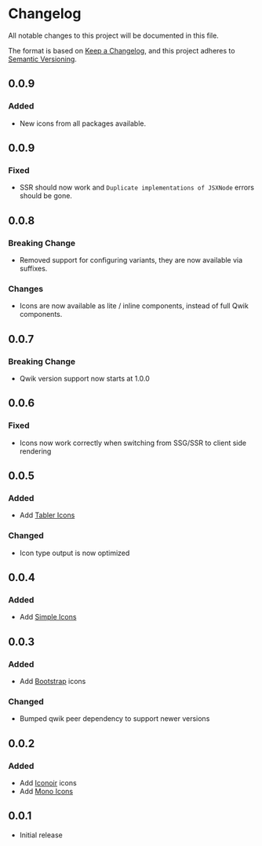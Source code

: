 # Changelog

All notable changes to this project will be documented in this file.

The format is based on [Keep a Changelog](https://keepachangelog.com/en/1.0.0/),
and this project adheres to [Semantic Versioning](https://semver.org/spec/v2.0.0.html).

## 0.0.9

### Added

- New icons from all packages available.

## 0.0.9

### Fixed

- SSR should now work and `Duplicate implementations of JSXNode` errors should be gone.

## 0.0.8

### Breaking Change

- Removed support for configuring variants, they are now available via suffixes.

### Changes

- Icons are now available as lite / inline components, instead of full Qwik components.

## 0.0.7

### Breaking Change

- Qwik version support now starts at 1.0.0

## 0.0.6

### Fixed

- Icons now work correctly when switching from SSG/SSR to client side rendering

## 0.0.5

### Added

- Add [Tabler Icons](https://tabler-icons.io/)

### Changed

- Icon type output is now optimized

## 0.0.4

### Added

- Add [Simple Icons](https://simpleicons.org/)

## 0.0.3

### Added

- Add [Bootstrap](https://icons.getbootstrap.com/) icons

### Changed

- Bumped qwik peer dependency to support newer versions

## 0.0.2

### Added

- Add [Iconoir](https://iconoir.com/) icons
- Add [Mono Icons](https://icons.mono.company/)

## 0.0.1

- Initial release
